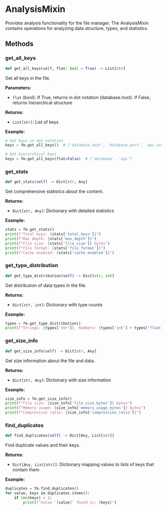 # AnalysisMixin

Provides analysis functionality for the file manager. The AnalysisMixin contains operations for analyzing data structure, types, and statistics.

## Methods

### get_all_keys

```python
def get_all_keys(self, flat: bool = True) -> List[str]
```

Get all keys in the file.

**Parameters:**
- `flat` (bool): If True, returns in dot notation (database.host). If False, returns hierarchical structure

**Returns:**
- `List[str]`: List of keys

**Example:**
```python
# Get keys in dot notation
keys = fm.get_all_keys()  # ['database.host', 'database.port', 'api.version']

# Get hierarchical keys
keys = fm.get_all_keys(flat=False)  # ['database', 'api']
```

### get_stats

```python
def get_stats(self) -> Dict[str, Any]
```

Get comprehensive statistics about the content.

**Returns:**
- `Dict[str, Any]`: Dictionary with detailed statistics

**Example:**
```python
stats = fm.get_stats()
print(f"Total keys: {stats['total_keys']}")
print(f"Max depth: {stats['max_depth']}")
print(f"File size: {stats['file_size']} bytes")
print(f"File format: {stats['file_format']}")
print(f"Cache enabled: {stats['cache_enabled']}")
```

### get_type_distribution

```python
def get_type_distribution(self) -> Dict[str, int]
```

Get distribution of data types in the file.

**Returns:**
- `Dict[str, int]`: Dictionary with type counts

**Example:**
```python
types = fm.get_type_distribution()
print(f"Strings: {types['str']}, Numbers: {types['int'] + types['float']}")
```

### get_size_info

```python
def get_size_info(self) -> Dict[str, Any]
```

Get size information about the file and data.

**Returns:**
- `Dict[str, Any]`: Dictionary with size information

**Example:**
```python
size_info = fm.get_size_info()
print(f"File size: {size_info['file_size_bytes']} bytes")
print(f"Memory usage: {size_info['memory_usage_bytes']} bytes")
print(f"Compression ratio: {size_info['compression_ratio']}")
```

### find_duplicates

```python
def find_duplicates(self) -> Dict[Any, List[str]]
```

Find duplicate values and their keys.

**Returns:**
- `Dict[Any, List[str]]`: Dictionary mapping values to lists of keys that contain them

**Example:**
```python
duplicates = fm.find_duplicates()
for value, keys in duplicates.items():
    if len(keys) > 1:
        print(f"Value '{value}' found in: {keys}")
```

